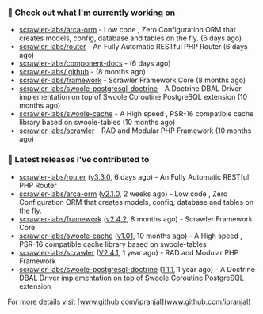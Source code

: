 ### 👷 Check out what I'm currently working on

- [scrawler-labs/arca-orm](https://github.com/scrawler-labs/arca-orm) -  Low code , Zero Configuration ORM that creates models, config, database and tables on the fly. (6 days ago)
- [scrawler-labs/router](https://github.com/scrawler-labs/router) - An Fully Automatic RESTful PHP Router (6 days ago)
- [scrawler-labs/component-docs](https://github.com/scrawler-labs/component-docs) -  (6 days ago)
- [scrawler-labs/.github](https://github.com/scrawler-labs/.github) -  (8 months ago)
- [scrawler-labs/framework](https://github.com/scrawler-labs/framework) - Scrawler Framework Core (8 months ago)
- [scrawler-labs/swoole-postgresql-doctrine](https://github.com/scrawler-labs/swoole-postgresql-doctrine) - A Doctrine DBAL Driver implementation on top of Swoole Coroutine PostgreSQL extension (10 months ago)
- [scrawler-labs/swoole-cache](https://github.com/scrawler-labs/swoole-cache) - A High speed , PSR-16 compatible cache library based on swoole-tables (10 months ago)
- [scrawler-labs/scrawler](https://github.com/scrawler-labs/scrawler) - RAD and Modular PHP Framework (10 months ago)

### 🔭 Latest releases I've contributed to

- [scrawler-labs/router](https://github.com/scrawler-labs/router) ([v3.3.0](https://github.com/scrawler-labs/router/releases/tag/v3.3.0), 6 days ago) - An Fully Automatic RESTful PHP Router
- [scrawler-labs/arca-orm](https://github.com/scrawler-labs/arca-orm) ([v2.1.0](https://github.com/scrawler-labs/arca-orm/releases/tag/v2.1.0), 2 weeks ago) -  Low code , Zero Configuration ORM that creates models, config, database and tables on the fly.
- [scrawler-labs/framework](https://github.com/scrawler-labs/framework) ([v2.4.2](https://github.com/scrawler-labs/framework/releases/tag/v2.4.2), 8 months ago) - Scrawler Framework Core
- [scrawler-labs/swoole-cache](https://github.com/scrawler-labs/swoole-cache) ([v1.01](https://github.com/scrawler-labs/swoole-cache/releases/tag/v1.01), 10 months ago) - A High speed , PSR-16 compatible cache library based on swoole-tables
- [scrawler-labs/scrawler](https://github.com/scrawler-labs/scrawler) ([V2.4.1](https://github.com/scrawler-labs/scrawler/releases/tag/V2.4.1), 1 year ago) - RAD and Modular PHP Framework
- [scrawler-labs/swoole-postgresql-doctrine](https://github.com/scrawler-labs/swoole-postgresql-doctrine) ([1.1.1](https://github.com/scrawler-labs/swoole-postgresql-doctrine/releases/tag/1.1.1), 1 year ago) - A Doctrine DBAL Driver implementation on top of Swoole Coroutine PostgreSQL extension

For more details visit [www.github.com/ipranjal](www.github.com/ipranjal)

